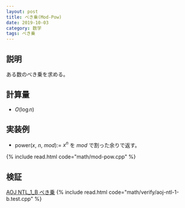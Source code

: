 ```yaml
---
layout: post
title: べき乗(Mod-Pow)
date: 2019-10-03
category: 数学
tags: べき乗
---
```


## 説明
ある数のべき乗を求める。

## 計算量
* $O(\log n)$

## 実装例

* power($x$, $n$, $mod$):= $x^n$ を $mod$ で割った余りで返す。

{% include read.html  code="math/mod-pow.cpp" %}

## 検証

[AOJ NTL_1_B べき乗](http://judge.u-aizu.ac.jp/onlinejudge/description.jsp?id=NTL_1_B&lang=jp)
{% include read.html code="math/verify/aoj-ntl-1-b.test.cpp" %}
